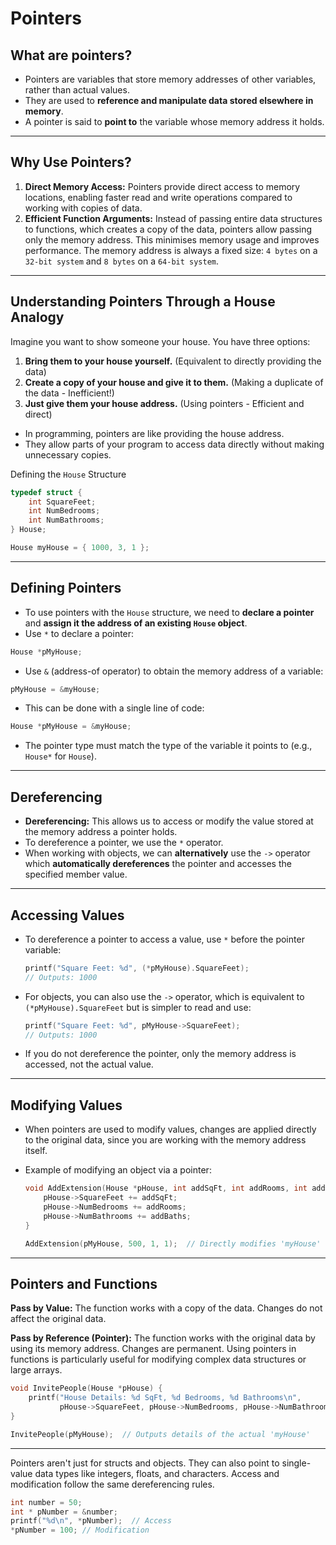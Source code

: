 # Pointers

## What are pointers?

- Pointers are variables that store memory addresses of other variables, rather than actual values.
- They are used to **reference and manipulate data stored elsewhere in memory**.
- A pointer is said to **point to** the variable whose memory address it holds.

---

## Why Use Pointers?

1. **Direct Memory Access:** Pointers provide direct access to memory locations, enabling faster read and write operations compared to working with copies of data.
2. **Efficient Function Arguments:** Instead of passing entire data structures to functions, which creates a copy of the data, pointers allow passing only the memory address. This minimises memory usage and improves performance. The memory address is always a fixed size: `4 bytes` on a `32-bit system` and `8 bytes` on a `64-bit system`.

---

## Understanding Pointers Through a House Analogy

Imagine you want to show someone your house. You have three options:

1. **Bring them to your house yourself.** (Equivalent to directly providing the data)
2. **Create a copy of your house and give it to them.** (Making a duplicate of the data - Inefficient!)
3. **Just give them your house address.** (Using pointers - Efficient and direct)

- In programming, pointers are like providing the house address.
- They allow parts of your program to access data directly without making unnecessary copies.

Defining the `House` Structure

```c
typedef struct {
    int SquareFeet;
    int NumBedrooms;
    int NumBathrooms;
} House;

House myHouse = { 1000, 3, 1 };
```

---

## Defining Pointers

- To use pointers with the `House` structure, we need to **declare a pointer** and **assign it the address of an existing `House` object**.
- Use `*` to declare a pointer:

```c
House *pMyHouse;
```

- Use `&` (address-of operator) to obtain the memory address of a variable:

```c
pMyHouse = &myHouse;
```

- This can be done with a single line of code:

```c
House *pMyHouse = &myHouse;
```

- The pointer type must match the type of the variable it points to (e.g., `House*` for `House`).

---

## Dereferencing

- **Dereferencing:** This allows us to access or modify the value stored at the memory address a pointer holds.
- To dereference a pointer, we use the `*` operator.
- When working with objects, we can **alternatively** use the `->` operator which **automatically dereferences** the pointer and accesses the specified member value.

---

## Accessing Values

- To dereference a pointer to access a value, use `*` before the pointer variable:
  ```c
  printf("Square Feet: %d", (*pMyHouse).SquareFeet);
  // Outputs: 1000
  ```
- For objects, you can also use the `->` operator, which is equivalent to `(*pMyHouse).SquareFeet` but is simpler to read and use:
  ```c
  printf("Square Feet: %d", pMyHouse->SquareFeet);
  // Outputs: 1000
  ```
- If you do not dereference the pointer, only the memory address is accessed, not the actual value.

---

## Modifying Values

- When pointers are used to modify values, changes are applied directly to the original data, since you are working with the memory address itself.
- Example of modifying an object via a pointer:

  ```c
  void AddExtension(House *pHouse, int addSqFt, int addRooms, int addBaths) {
      pHouse->SquareFeet += addSqFt;
      pHouse->NumBedrooms += addRooms;
      pHouse->NumBathrooms += addBaths;
  }

  AddExtension(pMyHouse, 500, 1, 1);  // Directly modifies 'myHouse'
  ```

---

## Pointers and Functions

**Pass by Value:** The function works with a copy of the data. Changes do not affect the original data.

**Pass by Reference (Pointer):** The function works with the original data by using its memory address. Changes are permanent. Using pointers in functions is particularly useful for modifying complex data structures or large arrays.

```c
void InvitePeople(House *pHouse) {
    printf("House Details: %d SqFt, %d Bedrooms, %d Bathrooms\n",
           pHouse->SquareFeet, pHouse->NumBedrooms, pHouse->NumBathrooms);
}

InvitePeople(pMyHouse);  // Outputs details of the actual 'myHouse'
```

---

Pointers aren't just for structs and objects. They can also point to single-value data types like integers, floats, and characters. Access and modification follow the same dereferencing rules.

```c
int number = 50;
int * pNumber = &number;
printf("%d\n", *pNumber);  // Access
*pNumber = 100; // Modification
```
